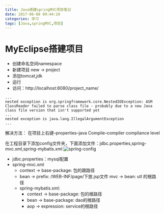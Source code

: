 ```yaml
---
title: Java搭建springMVC项目笔记
date: 2017-06-08 09:44:19
categories: 学习
tags: [Java,springMVC,项目]
---
```


# MyEclipse搭建项目
* 创建命名空间namespace
* 新建项目 new -> project
* 添加tomcat,jdk
* 运行
* 访问：http://localhost:8080/project_name/
<!--more-->

```
...
nested exception is org.springframework.core.NestedIOException: ASM ClassReader failed to parse class file - probably due to a new Java class file version that isn't supported yet
...
nested exception is java.lang.IllegalArgumentException
...
```

解决方法：
在项目上右键–properties–java Compile–compiler compliance level

在工程目录下添加config文件夹，下面添加文件：jdbc.properties,spring-mvc.xml,spring-mybatis.xml
![spring-config](/assets/20170609_java/java_config.png)

* jdbc.properties：mysql配置
* spring-mvc.xml
    + context -> base-package: 包的跟路径
    + bean -> prefix: /WEB-INF/page/下放.jsp文件
        mvc -> bean: utl 的根路径
    + spring-mybatis.xml: 
        - context -> base-package: 包的根路径
        - bean -> base-package: dao的根路径
        - aop -> expression: service的根路径
